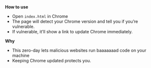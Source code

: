 **How to use**

- Open `index.html` in Chrome 
- The page will detect your Chrome version and tell you if you’re vulnerable.
- If vulnerable, it’ll show a link to update Chrome immediately.

  
**Why**

- This zero-day lets malicious websites run baaaaaaad code on your machine
- Keeping Chrome updated protects you.
